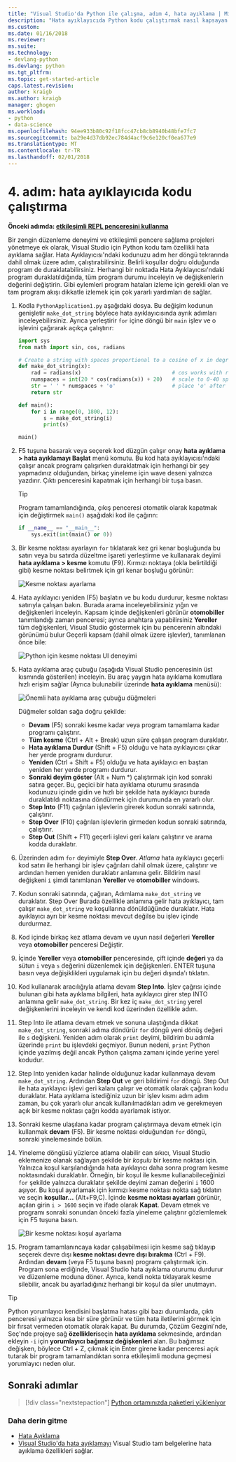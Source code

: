 ```yaml
---
title: "Visual Studio'da Python ile çalışma, adım 4, hata ayıklama | Microsoft Docs"
description: "Hata ayıklayıcıda Python kodu çalıştırmak nasıl kapsayan Visual Studio içinde Python ile çalışmak için çekirdek öğreticinin 4 adımı."
ms.custom: 
ms.date: 01/16/2018
ms.reviewer: 
ms.suite: 
ms.technology:
- devlang-python
ms.devlang: python
ms.tgt_pltfrm: 
ms.topic: get-started-article
caps.latest.revision: 
author: kraigb
ms.author: kraigb
manager: ghogen
ms.workload:
- python
- data-science
ms.openlocfilehash: 94ee933b80c92f18fcc47cb8cb8940b48bfe7fc7
ms.sourcegitcommit: ba29e4d37db92ec784d4acf9c6e120cf0ea677e9
ms.translationtype: MT
ms.contentlocale: tr-TR
ms.lasthandoff: 02/01/2018
---
```

# <a name="step-4-running-code-in-the-debugger"></a>4. adım: hata ayıklayıcıda kodu çalıştırma

**Önceki adımda: [etkileşimli REPL penceresini kullanma](tutorial-working-with-python-in-visual-studio-step-03-interactive-repl.md)**

Bir zengin düzenleme deneyimi ve etkileşimli pencere sağlama projeleri yönetmeye ek olarak, Visual Studio için Python kodu tam özellikli hata ayıklama sağlar. Hata Ayıklayıcısı'ndaki kodunuzu adım her döngü tekrarında dahil olmak üzere adım, çalıştırabilirsiniz. Belirli koşullar doğru olduğunda program de duraklatabilirsiniz. Herhangi bir noktada Hata Ayıklayıcısı'ndaki program duraklatıldığında, tüm program durumu inceleyin ve değişkenlerin değerini değiştirin. Gibi eylemleri program hataları izleme için gerekli olan ve tam program akışı dikkatle izlemek için çok yararlı yardımları de sağlar.

1. Kodla `PythonApplication1.py` aşağıdaki dosya. Bu değişim kodunun genişletir `make_dot_string` böylece hata ayıklayıcısında ayrık adımları inceleyebilirsiniz. Ayrıca yerleştirir `for` içine döngü bir `main` işlev ve o işlevini çağırarak açıkça çalıştırır:

    ```python
    import sys
    from math import sin, cos, radians

    # Create a string with spaces proportional to a cosine of x in degrees
    def make_dot_string(x):
        rad = radians(x)                             # cos works with radians
        numspaces = int(20 * cos(radians(x)) + 20)   # scale to 0-40 spaces
        str = ' ' * numspaces + 'o'                  # place 'o' after the spaces
        return str

    def main():
        for i in range(0, 1800, 12):
            s = make_dot_string(i)
            print(s)

    main()
    ```

1. F5 tuşuna basarak veya seçerek kod düzgün çalışır onay **hata ayıklama > hata ayıklamayı Başlat** menü komutu. Bu kod hata ayıklayıcısı'ndaki çalışır ancak programı çalışırken duraklatmak için herhangi bir şey yapmadınız olduğundan, birkaç yineleme için wave deseni yalnızca yazdırır. Çıktı penceresini kapatmak için herhangi bir tuşa basın.

    > [!Tip]
    > Program tamamlandığında, çıkış penceresi otomatik olarak kapatmak için değiştirmek `main()` aşağıdaki kod ile çağırın:
    >
    > ```python
    > if __name__ == "__main__":
    >     sys.exit(int(main() or 0))
    > ```

1. Bir kesme noktası ayarlayın `for` tıklatarak kez gri kenar boşluğunda bu satırı veya bu satırda düzeltme işareti yerleştirme ve kullanarak deyimi **hata ayıklama > kesme** komutu (F9). Kırmızı noktaya (okla belirtildiği gibi) kesme noktası belirtmek için gri kenar boşluğu görünür:

    ![Kesme noktası ayarlama](media/vs-getting-started-python-18-debugging1.png)

1. Hata ayıklayıcı yeniden (F5) başlatın ve bu kodu durdurur, kesme noktası satırıyla çalışan bakın. Burada arama inceleyebilirsiniz yığın ve değişkenleri inceleyin. Kapsam içinde değişkenleri görünür **otomobiller** tanımlandığı zaman penceresi; ayrıca anahtara yapabilirsiniz **Yereller** tüm değişkenleri, Visual Studio göstermek için bu pencerenin altındaki görünümü bulur Geçerli kapsam (dahil olmak üzere işlevler), tanımlanan önce bile:

    ![Python için kesme noktası UI deneyimi](media/vs-getting-started-python-19-debugging2b.png)

1. Hata ayıklama araç çubuğu (aşağıda Visual Studio penceresinin üst kısmında gösterilen) inceleyin. Bu araç yaygın hata ayıklama komutlara hızlı erişim sağlar (Ayrıca bulunabilir üzerinde **hata ayıklama** menüsü):

    ![Önemli hata ayıklama araç çubuğu düğmeleri](media/vs-getting-started-python-20-debugging3.png)

    Düğmeler soldan sağa doğru şekilde:
    - **Devam** (F5) sonraki kesme kadar veya program tamamlama kadar programı çalıştırır.
    - **Tüm kesme** (Ctrl + Alt + Break) uzun süre çalışan program duraklatır.
    - **Hata ayıklama Durdur** (Shift + F5) olduğu ve hata ayıklayıcısı çıkar her yerde programı durdurur.
    - **Yeniden** (Ctrl + Shift + F5) olduğu ve hata ayıklayıcı en baştan yeniden her yerde programı durdurur.
    - **Sonraki deyim göster** (Alt + Num *) çalıştırmak için kod sonraki satıra geçer. Bu, geçici bir hata ayıklama oturumu sırasında kodunuzu içinde gidin ve hızlı bir şekilde hata ayıklayıcı burada duraklatıldı noktasına döndürmek için durumunda en yararlı olur.
    - **Step Into** (F11) çağrılan işlevlerin girerek kodun sonraki satırında, çalıştırır.
    - **Step Over** (F10) çağrılan işlevlerin girmeden kodun sonraki satırında, çalıştırır.
    - **Step Out** (Shift + F11) geçerli işlevi geri kalanı çalıştırır ve arama kodda duraklatır.

1. Üzerinden adım `for` deyimiyle **Step Over**. *Atlama* hata ayıklayıcı geçerli kod satırı ile herhangi bir işlev çağrıları dahil olmak üzere, çalıştırır ve ardından hemen yeniden duraklatır anlamına gelir. Bildirim nasıl değişkeni `i` şimdi tanımlanan **Yereller** ve **otomobiller** windows.

1. Kodun sonraki satırında, çağıran, Adımlama `make_dot_string` ve duraklatır. Step Over Burada özellikle anlamına gelir hata ayıklayıcı, tam çalışır `make_dot_string` ve koşullarına dönüldüğünde duraklatır. Hata ayıklayıcı ayrı bir kesme noktası mevcut değilse bu işlev içinde durdurmaz.

1. Kod içinde birkaç kez atlama devam ve uyun nasıl değerleri **Yereller** veya **otomobiller** penceresi Değiştir.

1. İçinde **Yereller** veya **otomobiller** penceresinde, çift içinde **değeri** ya da sütun `i` veya `s` değerini düzenlemek için değişkenleri. ENTER tuşuna basın veya değişiklikleri uygulamak için bu değeri dışında'ı tıklatın.

1. Kod kullanarak aracılığıyla atlama devam **Step Into**. İşlev çağrısı içinde bulunan gibi hata ayıklama bilgileri, hata ayıklayıcı girer step INTO anlamına gelir `make_dot_string`. Bir kez iç `make_dot_string` yerel değişkenlerini inceleyin ve kendi kod üzerinden özellikle adım.

1. Step Into ile atlama devam etmek ve sonuna ulaştığında dikkat `make_dot_string`, sonraki adıma döndürür `for` döngü yeni dönüş değeri ile `s` değişkeni. Yeniden adım olarak `print` deyimi, bildirim bu adımla üzerinde `print` bu işlevdeki geçmiyor. Bunun nedeni, `print` Python içinde yazılmış değil ancak Python çalışma zamanı içinde yerine yerel kodudur.

1. Step Into yeniden kadar halinde olduğunuz kadar kullanmaya devam `make_dot_string`. Ardından **Step Out** ve geri bildirimi `for` döngü. Step Out ile hata ayıklayıcı işlevi geri kalanı çalışır ve otomatik olarak çağıran kodu duraklatır. Hata ayıklama istediğiniz uzun bir işlev kısmı adım adım zaman, bu çok yararlı olur ancak kullanılmadıkları adım ve gerekmeyen açık bir kesme noktası çağrı kodda ayarlamak istiyor.

1. Sonraki kesme ulaşılana kadar program çalıştırmaya devam etmek için kullanmak **devam** (F5). Bir kesme noktası olduğundan `for` döngü, sonraki yinelemesinde bölün.

1. Yineleme döngüsü yüzlerce atlama olabilir can sıkıcı, Visual Studio eklemenize olanak sağlayan şekilde bir *koşulu* bir kesme noktası için. Yalnızca koşul karşılandığında hata ayıklayıcı daha sonra program kesme noktasındaki duraklatılır. Örneğin, bir koşul ile kesme kullanabileceğinizi `for` şekilde yalnızca duraklatır şekilde deyimi zaman değerini `i` 1600 aşıyor. Bu koşul ayarlamak için kırmızı kesme noktası nokta sağ tıklatın ve seçin **koşullar...** (Alt+F9,C). İçinde **kesme noktası ayarları** görünür, açılan girin `i > 1600` seçin ve ifade olarak **Kapat**. Devam etmek ve programı sonraki sonundan önceki fazla yineleme çalıştırır gözlemlemek için F5 tuşuna basın.

    ![Bir kesme noktası koşul ayarlama](media/vs-getting-started-python-21-debugging4.png)

1. Program tamamlanıncaya kadar çalışabilmesi için kesme sağ tıklayıp seçerek devre dışı **kesme noktası devre dışı bırakma** (Ctrl + F9). Ardından **devam** (veya F5 tuşuna basın) programı çalıştırmak için. Program sona erdiğinde, Visual Studio hata ayıklama oturumu durdurur ve düzenleme moduna döner. Ayrıca, kendi nokta tıklayarak kesme silebilir, ancak bu ayarladığınız herhangi bir koşul da siler unutmayın.

> [!Tip]
> Python yorumlayıcı kendisini başlatma hatası gibi bazı durumlarda, çıktı penceresi yalnızca kısa bir süre görünür ve tüm hata iletilerini görmek için bir fırsat vermeden otomatik olarak kapat. Bu durumda, Çözüm Gezgini'nde, Seç'nde projeye sağ **özellikleri**seçin **hata ayıklama** sekmesinde, ardından ekleyin `-i` için **yorumlayıcı bağımsız değişkenleri** alan. Bu bağımsız değişken, böylece Ctrl + Z, çıkmak için Enter girene kadar penceresi açık tutarak bir program tamamlandıktan sonra etkileşimli moduna geçmesi yorumlayıcı neden olur.

## <a name="next-steps"></a>Sonraki adımlar

> [!div class="nextstepaction"]
> [Python ortamınızda paketleri yükleniyor](tutorial-working-with-python-in-visual-studio-step-05-installing-packages.md)

### <a name="going-deeper"></a>Daha derin gitme

- [Hata Ayıklama](debugging-python-in-visual-studio.md)
- [Visual Studio'da hata ayıklamayı](../debugger/debugger-feature-tour.md) Visual Studio tam belgelerine hata ayıklama özellikleri sağlar.
